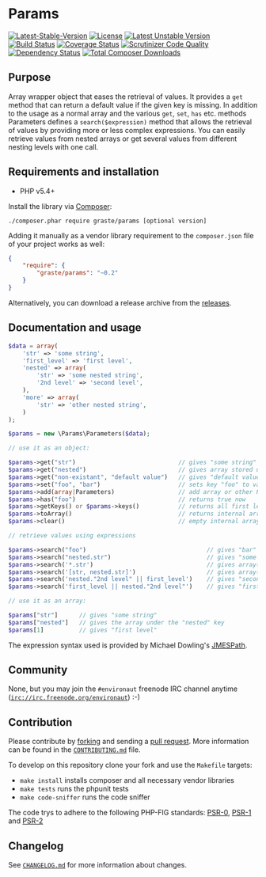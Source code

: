 # Params

[![Latest-Stable-Version](https://poser.pugx.org/graste/params/v/stable.svg)][1]
[![License](https://poser.pugx.org/graste/params/license.svg)][14]
[![Latest Unstable Version](https://poser.pugx.org/graste/params/v/unstable.svg)][1]
[![Build Status](https://secure.travis-ci.org/graste/params.png)][2]
[![Coverage Status](https://coveralls.io/repos/graste/params/badge.png)][3]
[![Scrutinizer Code Quality](https://scrutinizer-ci.com/g/graste/params/badges/quality-score.png?b=master)][5]
[![Dependency Status](https://www.versioneye.com/user/projects/53aefa3b404aa6df8c000082/badge.svg)][4]
[![Total Composer Downloads](https://poser.pugx.org/graste/params/d/total.png)][1]

## Purpose

Array wrapper object that eases the retrieval of values. It provides a `get`
method that can return a default value if the given key is missing. In addition
to the usage as a normal array and the various `get`, `set`, `has` etc. methods
Parameters defines a `search($expression)` method that allows the retrieval of
values by providing more or less complex expressions. You can easily retrieve
values from nested arrays or get several values from different nesting levels
with one call.

## Requirements and installation

- PHP v5.4+

Install the library via [Composer][10]:

```./composer.phar require graste/params [optional version]```

Adding it manually as a vendor library requirement to the `composer.json` file
of your project works as well:

```json
{
    "require": {
        "graste/params": "~0.2"
    }
}
```

Alternatively, you can download a release archive from the [releases][9].

## Documentation and usage

```php
$data = array(
    'str' => 'some string',
    'first_level' => 'first level',
    'nested' => array(
        'str' => 'some nested string',
        '2nd level' => 'second level',
    ),
    'more' => array(
        'str' => 'other nested string',
    )
);

$params = new \Params\Parameters($data);

// use it as an object:

$params->get("str")                             // gives "some string"
$params->get("nested")                          // gives array stored under "nested" key
$params->get("non-existant", "default value")   // gives "default value" as given key is non existant
$params->set("foo", "bar")                      // sets key "foo" to value "bar"
$params->add(array|Parameters)                  // add array or other Parameters to current instance
$params->has("foo")                             // returns true now
$params->getKeys() or $params->keys()           // returns all first level keys
$params->toArray()                              // returns internal array
$params->clear()                                // empty internal array

// retrieve values using expressions

$params->search("foo")                                  // gives "bar"
$params->search("nested.str")                           // gives "some nested string"
$params->search('*.str')                                // gives array("some nested string", "other nested string")
$params->search('[str, nested.str]')                    // gives array("some string", "some nested string")
$params->search('nested."2nd level" || first_level')    // gives "second level" as that key exists; other expression not evaluated
$params->search('first_level || nested."2nd level"')    // gives "first level" as that key exists; other expression not evaluated

// use it as an array:

$params["str"]      // gives "some string"
$params["nested"]   // gives the array under the "nested" key
$params[1]          // gives "first level"
```

The expression syntax used is provided by Michael Dowling's [JMESPath][11].

## Community

None, but you may join the `#environaut` freenode IRC channel anytime
([`irc://irc.freenode.org/environaut`](irc://irc.freenode.org/environaut)) :-)

## Contribution

Please contribute by [forking][12] and sending a [pull request][13]. More
information can be found in the [`CONTRIBUTING.md`](CONTRIBUTING.md) file.

To develop on this repository clone your fork and use the `Makefile` targets:

- `make install` installs composer and all necessary vendor libraries
- `make tests` runs the phpunit tests
- `make code-sniffer` runs the code sniffer

The code trys to adhere to the following PHP-FIG standards: [PSR-0][6],
[PSR-1][7] and [PSR-2][8]

## Changelog

See [`CHANGELOG.md`](CHANGELOG.md) for more information about changes.


[1]: https://packagist.org/packages/graste/params "graste/params on packagist"
[2]: http://travis-ci.org/graste/params "graste/params on travis-ci"
[3]: https://coveralls.io/r/graste/params "graste/params on coveralls"
[4]: https://www.versioneye.com/user/projects/53aefa3b404aa6df8c000082 "graste/params on versioneye"
[5]: https://scrutinizer-ci.com/g/graste/params/?branch=master "graste/params on scrutinizer-ci"
[6]: http://www.php-fig.org/psr/psr-0/ "PSR-0 Autoloading Standard"
[7]: http://www.php-fig.org/psr/psr-1/ "PSR-1 Basic Coding Standard"
[8]: http://www.php-fig.org/psr/psr-2/ "PSR-2 Coding Style Guide"
[9]: https://github.com/graste/params/releases "graste/params releases on github"
[10]: https://getcomposer.org/ "Composer homepage with further documentation"
[11]: https://github.com/mtdowling/jmespath.php "JMESPath on github"
[12]: http://help.github.com/forking/ "Github docs on forking a project"
[13]: http://help.github.com/pull-requests/ "Github docs on pull requests"
[14]: LICENSE.md "license file with link to original full text of the license"
